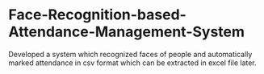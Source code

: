 # Face-Recognition-based-Attendance-Management-System
Developed a system which recognized faces of people and automatically marked attendance in csv format which can be extracted in excel file later.
